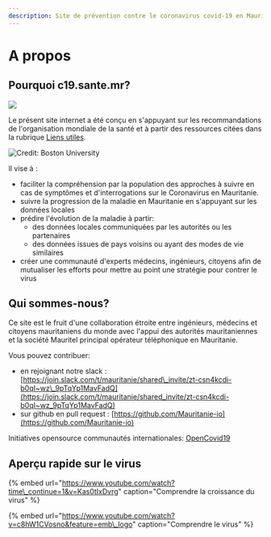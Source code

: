 ```yaml
---
description: Site de prévention contre le coronavirus covid-19 en Mauritanie
---
```


# A propos

## Pourquoi c19.sante.mr?

![](.gitbook/assets/screenshot-from-2020-03-15-22-59-40.png)

Le présent site internet a été conçu en s'appuyant sur les recommandations de l'organisation mondiale de la santé et à partir des ressources citées dans la rubrique [Liens utiles](ressources/liens-utiles.md).

![Credit: Boston University](.gitbook/assets/istock-1204033162-1500x624-1200x500.jpg)

Il vise à :

* faciliter la compréhension par la population des approches à suivre en cas de symptômes et d'interrogations sur le Coronavirus en Mauritanie.
* suivre la progression de la maladie en Mauritanie en s'appuyant sur les données locales
* prédire l'évolution de la maladie à partir:
  * des données locales communiquées par les autorités ou les partenaires
  * des données issues de pays voisins ou ayant des modes de vie similaires
* créer une communauté d'experts médecins, ingénieurs, citoyens afin de mutualiser les efforts pour mettre au point une stratégie pour contrer le virus

## **Qui sommes-nous?**

Ce site est le fruit d'une collaboration étroite entre ingénieurs, médecins et citoyens mauritaniens du monde avec l'appui des autorités mauritaniennes et la société Mauritel principal opérateur téléphonique en Mauritanie.

Vous pouvez contribuer:

* en rejoignant notre slack : [https://join.slack.com/t/mauritanie/shared\_invite/zt-csn4kcdi-b0qI~wz\_9pTqYp1MavFadQ](https://join.slack.com/t/mauritanie/shared_invite/zt-csn4kcdi-b0qI~wz_9pTqYp1MavFadQ)
* sur github en pull request : [https://github.com/Mauritanie-io](https://github.com/Mauritanie-io) 

Initiatives opensource communautés internationales: [OpenCovid19](https://app.jogl.io/project/118?fbclid=IwAR0Y68ZdCScloACAyBAx_aHc1XTZnUTkxWldS9cWunvVZgC1Pp1Ywm-JVSY)

## Aperçu rapide sur le virus

{% embed url="https://www.youtube.com/watch?time\_continue=1&v=Kas0tIxDvrg" caption="Comprendre la croissance du virus" %}

{% embed url="https://www.youtube.com/watch?v=c8hW1CVosno&feature=emb\_logo" caption="Comprendre le virus" %}


